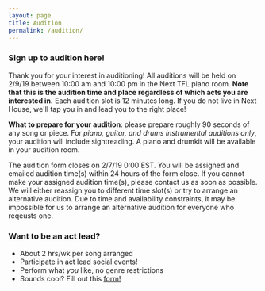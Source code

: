 ```yaml
---
layout: page
title: Audition
permalink: /audition/
---
```

### Sign up to audition here!
Thank you for your interest in auditioning! All auditions will be held on 2/9/19 between 10:00 am and 10:00 pm in
the Next TFL piano room. **Note that this is the audition time and place regardless of which acts you are interested
in.** Each audition slot is 12 minutes long. If you do not live in Next House, we'll tap you in and lead you to the
right place!

**What to prepare for your audition**: please prepare roughly 90 seconds of any song or piece. For *piano, guitar, and
drums instrumental auditions only*, your audition will include sightreading. A piano and drumkit will be available in
your audition room.

The audition form closes on 2/7/19 0:00 EST. You will be assigned and emailed audition time(s) within 24 hours of
the form close. If you cannot make your assigned audition time(s), please contact us as soon as possible. We will
either reassign you to different time slot(s) or try to arrange an alternative audition. Due to time and
availability constraints, it may be impossible for us to arrange an alternative audition for everyone who reqeusts
one.

### Want to be an act lead?
- About 2 hrs/wk per song arranged
- Participate in act lead social events!
- Perform what *you* like, no genre restrictions
- Sounds cool? Fill out this
[form!](https://docs.google.com/forms/d/e/1FAIpQLSevEyfMKw64Od8DslFr64GCD2-oWzRd4zXQs1G1fRNJr16D_A/viewform)
